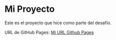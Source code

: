 # Mi Proyecto
Este es el proyecto que hice como parte del desafío.

URL de GitHub Pages: [Mi URL Github Pages](https://kachukp.github.io/Nivel2-P113N2T05C03)